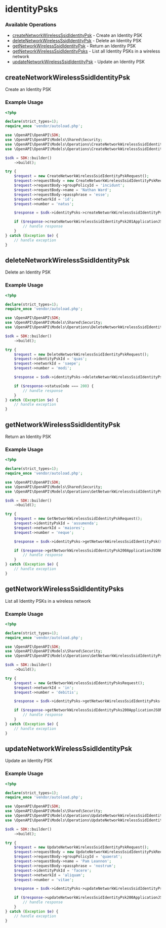 # identityPsks

### Available Operations

* [createNetworkWirelessSsidIdentityPsk](#createnetworkwirelessssididentitypsk) - Create an Identity PSK
* [deleteNetworkWirelessSsidIdentityPsk](#deletenetworkwirelessssididentitypsk) - Delete an Identity PSK
* [getNetworkWirelessSsidIdentityPsk](#getnetworkwirelessssididentitypsk) - Return an Identity PSK
* [getNetworkWirelessSsidIdentityPsks](#getnetworkwirelessssididentitypsks) - List all Identity PSKs in a wireless network
* [updateNetworkWirelessSsidIdentityPsk](#updatenetworkwirelessssididentitypsk) - Update an Identity PSK

## createNetworkWirelessSsidIdentityPsk

Create an Identity PSK

### Example Usage

```php
<?php

declare(strict_types=1);
require_once 'vendor/autoload.php';

use \OpenAPI\OpenAPI\SDK;
use \OpenAPI\OpenAPI\Models\Shared\Security;
use \OpenAPI\OpenAPI\Models\Operations\CreateNetworkWirelessSsidIdentityPskRequest;
use \OpenAPI\OpenAPI\Models\Operations\CreateNetworkWirelessSsidIdentityPskRequestBody;

$sdk = SDK::builder()
    ->build();

try {
    $request = new CreateNetworkWirelessSsidIdentityPskRequest();
    $request->requestBody = new CreateNetworkWirelessSsidIdentityPskRequestBody();
    $request->requestBody->groupPolicyId = 'incidunt';
    $request->requestBody->name = 'Nathan Ward';
    $request->requestBody->passphrase = 'esse';
    $request->networkId = 'id';
    $request->number = 'natus';

    $response = $sdk->identityPsks->createNetworkWirelessSsidIdentityPsk($request);

    if ($response->createNetworkWirelessSsidIdentityPsk201ApplicationJSONObject !== null) {
        // handle response
    }
} catch (Exception $e) {
    // handle exception
}
```

## deleteNetworkWirelessSsidIdentityPsk

Delete an Identity PSK

### Example Usage

```php
<?php

declare(strict_types=1);
require_once 'vendor/autoload.php';

use \OpenAPI\OpenAPI\SDK;
use \OpenAPI\OpenAPI\Models\Shared\Security;
use \OpenAPI\OpenAPI\Models\Operations\DeleteNetworkWirelessSsidIdentityPskRequest;

$sdk = SDK::builder()
    ->build();

try {
    $request = new DeleteNetworkWirelessSsidIdentityPskRequest();
    $request->identityPskId = 'quas';
    $request->networkId = 'saepe';
    $request->number = 'modi';

    $response = $sdk->identityPsks->deleteNetworkWirelessSsidIdentityPsk($request);

    if ($response->statusCode === 200) {
        // handle response
    }
} catch (Exception $e) {
    // handle exception
}
```

## getNetworkWirelessSsidIdentityPsk

Return an Identity PSK

### Example Usage

```php
<?php

declare(strict_types=1);
require_once 'vendor/autoload.php';

use \OpenAPI\OpenAPI\SDK;
use \OpenAPI\OpenAPI\Models\Shared\Security;
use \OpenAPI\OpenAPI\Models\Operations\GetNetworkWirelessSsidIdentityPskRequest;

$sdk = SDK::builder()
    ->build();

try {
    $request = new GetNetworkWirelessSsidIdentityPskRequest();
    $request->identityPskId = 'assumenda';
    $request->networkId = 'maiores';
    $request->number = 'neque';

    $response = $sdk->identityPsks->getNetworkWirelessSsidIdentityPsk($request);

    if ($response->getNetworkWirelessSsidIdentityPsk200ApplicationJSONObject !== null) {
        // handle response
    }
} catch (Exception $e) {
    // handle exception
}
```

## getNetworkWirelessSsidIdentityPsks

List all Identity PSKs in a wireless network

### Example Usage

```php
<?php

declare(strict_types=1);
require_once 'vendor/autoload.php';

use \OpenAPI\OpenAPI\SDK;
use \OpenAPI\OpenAPI\Models\Shared\Security;
use \OpenAPI\OpenAPI\Models\Operations\GetNetworkWirelessSsidIdentityPsksRequest;

$sdk = SDK::builder()
    ->build();

try {
    $request = new GetNetworkWirelessSsidIdentityPsksRequest();
    $request->networkId = 'in';
    $request->number = 'debitis';

    $response = $sdk->identityPsks->getNetworkWirelessSsidIdentityPsks($request);

    if ($response->getNetworkWirelessSsidIdentityPsks200ApplicationJSONObjects !== null) {
        // handle response
    }
} catch (Exception $e) {
    // handle exception
}
```

## updateNetworkWirelessSsidIdentityPsk

Update an Identity PSK

### Example Usage

```php
<?php

declare(strict_types=1);
require_once 'vendor/autoload.php';

use \OpenAPI\OpenAPI\SDK;
use \OpenAPI\OpenAPI\Models\Shared\Security;
use \OpenAPI\OpenAPI\Models\Operations\UpdateNetworkWirelessSsidIdentityPskRequest;
use \OpenAPI\OpenAPI\Models\Operations\UpdateNetworkWirelessSsidIdentityPskRequestBody;

$sdk = SDK::builder()
    ->build();

try {
    $request = new UpdateNetworkWirelessSsidIdentityPskRequest();
    $request->requestBody = new UpdateNetworkWirelessSsidIdentityPskRequestBody();
    $request->requestBody->groupPolicyId = 'quaerat';
    $request->requestBody->name = 'Pam Leannon';
    $request->requestBody->passphrase = 'nostrum';
    $request->identityPskId = 'facere';
    $request->networkId = 'aliquam';
    $request->number = 'vitae';

    $response = $sdk->identityPsks->updateNetworkWirelessSsidIdentityPsk($request);

    if ($response->updateNetworkWirelessSsidIdentityPsk200ApplicationJSONObject !== null) {
        // handle response
    }
} catch (Exception $e) {
    // handle exception
}
```
